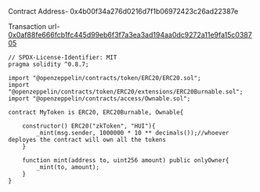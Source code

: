 
Contract Address- 0x4b00f34a276d0216d7f1b06972423c26ad22387e

Transaction url-  [0x0af88fe666fcb1fc445d99eb6f3f7a3ea3ad194aa0dc9272a11e9fa15c038705](https://explorer.public.zkevm-test.net/tx/0x0af88fe666fcb1fc445d99eb6f3f7a3ea3ad194aa0dc9272a11e9fa15c038705)

```sol
// SPDX-License-Identifier: MIT
pragma solidity ^0.8.7;

import "@openzeppelin/contracts/token/ERC20/ERC20.sol";
import "@openzeppelin/contracts/token/ERC20/extensions/ERC20Burnable.sol";
import "@openzeppelin/contracts/access/Ownable.sol";

contract MyToken is ERC20, ERC20Burnable, Ownable{
    
    constructor() ERC20("zkToken", "HUI"){
        _mint(msg.sender, 1000000 * 10 ** decimals());//whoever deployes the contract will own all the tokens 
    }

    function mint(address to, uint256 amount) public onlyOwner{
        _mint(to, amount);
    }
}
```
